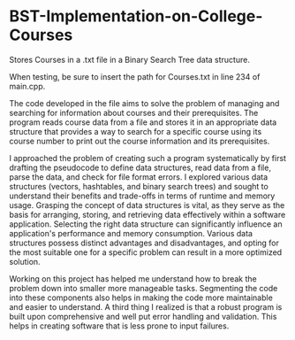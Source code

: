 # BST-Implementation-on-College-Courses

Stores Courses in a .txt file in a Binary Search Tree data structure.

When testing, be sure to insert the path for Courses.txt in line 234 of main.cpp.



The code developed in the file aims to solve the problem of managing and searching for information about courses and their prerequisites. The program reads course data from a file and stores it in an appropriate data structure that provides a way to search for a specific course using its course number to print out the course information and its prerequisites.

I approached the problem of creating such a program systematically by first drafting the pseudocode to define data structures, read data from a file, parse the data, and check for file format errors. I explored various data structures (vectors, hashtables, and binary search trees) and sought to understand their benefits and trade-offs in terms of runtime and memory usage. Grasping the concept of data structures is vital, as they serve as the basis for arranging, storing, and retrieving data effectively within a software application. Selecting the right data structure can significantly influence an application's performance and memory consumption. Various data structures possess distinct advantages and disadvantages, and opting for the most suitable one for a specific problem can result in a more optimized solution.

Working on this project has helped me understand how to break the problem down into smaller more manageable tasks. Segmenting the code into these components also helps in making the code more maintainable and easier to understand. A third thing I realized is that a robust program is built upon comprehensive and well put error handling and validation. This helps in creating software that is less prone to input failures.
